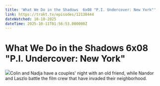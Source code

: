 ```yaml
---
title: 'What We Do in the Shadows  6x08 "P.I. Undercover: New York"' 
link: https://trakt.tv/episodes/12138444
dateWatched: 10-10-2025
dateTime: 2025-10-11T01:56:53.000000Z
---
```

# What We Do in the Shadows  6x08 "P.I. Undercover: New York"

![](https://walter-r2.trakt.tv/images/episodes/012/138/444/screenshots/thumb/fb90e64f41.jpg)Colin and Nadja have a couples' night with an old friend, while Nandor and Laszlo battle the film crew that have invaded their neighborhood.